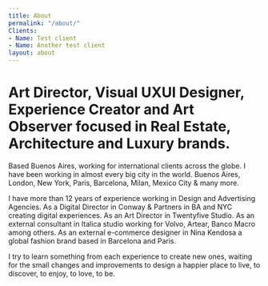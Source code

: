 ```yaml
---
title: About
permalink: "/about/"
Clients:
- Name: Test client
- Name: Another test client
layout: about
---
```


# Art Director, Visual UXUI Designer, Experience Creator and Art Observer focused in Real Estate, Architecture and Luxury brands.

Based Buenos Aires, working for international clients across the globe. I have been working in almost every big city in the world. Buenos Aires, London, New York, Paris, Barcelona, Milan, Mexico City & many more.

I have more than 12 years of experience working in Design and Advertising Agencies. As a Digital Director in Conway & Partners in BA and NYC creating digital experiences. As an Art Director in Twentyfive Studio. As an external consultant in  Italica studio working for Volvo, Artear, Banco Macro among others. As an external e-commerce designer in Nina Kendosa a global fashion brand based in Barcelona and Paris.

I try to learn something from each experience to create new ones, waiting for the small changes and improvements to design a happier place to live, to discover, to enjoy, to love, to be.